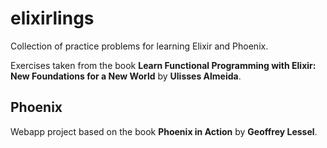 # elixirlings

Collection of practice problems for learning Elixir and Phoenix.

Exercises taken from the book **Learn Functional Programming with Elixir: New Foundations for a New World** by **Ulisses Almeida**.

## Phoenix

Webapp project based on the book **Phoenix in Action** by **Geoffrey Lessel**.
